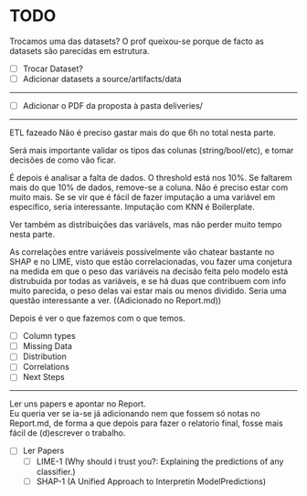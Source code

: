 # TODO

Trocamos uma das datasets? O prof queixou-se porque de facto as datasets são parecidas em estrutura.

* [ ] Trocar Dataset?
* [ ] Adicionar datasets a source/artifacts/data

-----

* [ ] Adicionar o PDF da proposta à pasta deliveries/

-----

ETL fazeado
Não é preciso gastar mais do que 6h no total nesta parte.  

Será mais importante validar os tipos das colunas (string/bool/etc), e tomar decisões de como vão ficar.  

É depois é analisar a falta de dados. O threshold está nos 10%. Se faltarem mais do que 10% de dados, remove-se a coluna. Não é preciso estar com muito mais. Se se vir que é fácil de fazer imputação a uma variável em especifico, seria interessante. Imputação com KNN é Boilerplate.  

Ver também as distribuições das variávels, mas não perder muito tempo nesta parte.  

As correlações entre variáveis possívelmente vão chatear bastante no SHAP e no LIME, visto que estão correlacionadas, vou fazer uma conjetura na medida em que o peso das variáveis na decisão feita pelo modelo está distrubuida por todas as variáveis, e se há duas que contribuem com info muito parecida, o peso delas vai estar mais ou menos dividido. Seria uma questão interessante a ver. ((Adicionado no Report.md))

Depois é ver o que fazemos com o que temos.

* [ ] Column types
* [ ] Missing Data
* [ ] Distribution
* [ ] Correlations
* [ ] Next Steps

----

Ler uns papers e apontar no Report.   
Eu queria ver se ia-se já adicionando nem que fossem só notas no Report.md, de forma a que depois para fazer o relatorio final, fosse mais fácil de (d)escrever o trabalho.

* [ ] Ler Papers
  * [ ] LIME-1 (Why should i trust you?: Explaining the predictions of any classifier.)
  * [ ] SHAP-1 (A Unified Approach to Interpretin ModelPredictions)